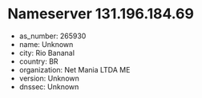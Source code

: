 # Nameserver 131.196.184.69

* as_number: 265930
* name: Unknown
* city: Rio Bananal
* country: BR
* organization: Net Mania LTDA ME
* version: Unknown
* dnssec: Unknown
